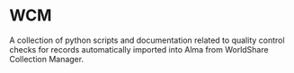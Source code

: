# WCM
A collection of python scripts and documentation related to quality control checks for records automatically imported into Alma from WorldShare Collection Manager.
